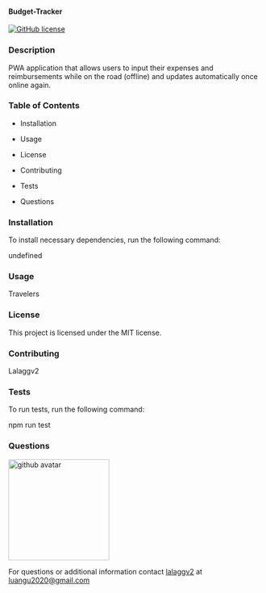 
#### Budget-Tracker ####
[![GitHub license](https://img.shields.io/badge/license-MIT-blue.svg)](https://github.com/lalaggv2/budget-tracker)

### Description ###

PWA application that allows users to input their expenses and reimbursements while on the road (offline) and updates automatically once online again.

### Table of Contents ###

* Installation

* Usage

* License

* Contributing

* Tests

* Questions

### Installation ###

To install necessary dependencies, run the following command:

undefined

### Usage ###

Travelers

### License ###

This project is licensed under the MIT license.
  
### Contributing ###

Lalaggv2

### Tests ###

To run tests, run the following command:

npm run test

### Questions ###

<img src="https://avatars0.githubusercontent.com/u/6589798?v=4" alt="github avatar" width=200px/>

For questions or additional information contact [lalaggv2](https://api.github.com/users/lalaggv2) at luangu2020@gmail.com